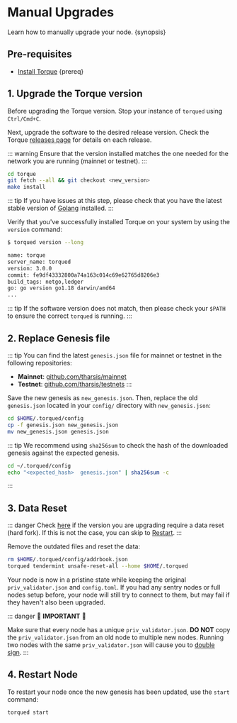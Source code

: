
<!--
order: 3
-->

# Manual Upgrades

Learn how to manually upgrade your node. {synopsis}

## Pre-requisites

- [Install Torque](./../quickstart/installation) {prereq}

## 1. Upgrade the Torque version

Before upgrading the Torque version. Stop your instance of `torqued` using `Ctrl/Cmd+C`.

Next, upgrade the software to the desired release version. Check the Torque [releases page](https://github.com/olegtropinin/torque/releases) for details on each release.

::: warning
Ensure that the version installed matches the one needed for the network you are running (mainnet or testnet).
:::

```bash
cd torque
git fetch --all && git checkout <new_version>
make install
```

::: tip
If you have issues at this step, please check that you have the latest stable version of [Golang](https://golang.org/dl/) installed.
:::

Verify that you've successfully installed Torque on your system by using the `version` command:

```bash
$ torqued version --long

name: torque
server_name: torqued
version: 3.0.0
commit: fe9df43332800a74a163c014c69e62765d8206e3
build_tags: netgo,ledger
go: go version go1.18 darwin/amd64
...
```

::: tip
If the software version does not match, then please check your `$PATH` to ensure the correct `torqued` is running.
:::

## 2. Replace Genesis file

::: tip
You can find the latest `genesis.json` file for mainnet or testnet in the following repositories:

- **Mainnet**: [github.com/tharsis/mainnet](https://github.com/tharsis/mainnet)
- **Testnet**: [github.com/tharsis/testnets](https://github.com/tharsis/testnets)
:::

Save the new genesis as `new_genesis.json`. Then, replace the old `genesis.json` located in your `config/` directory with `new_genesis.json`:

```bash
cd $HOME/.torqued/config
cp -f genesis.json new_genesis.json
mv new_genesis.json genesis.json
```

::: tip
We recommend using `sha256sum` to check the hash of the downloaded genesis against the expected genesis.

```bash
cd ~/.torqued/config
echo "<expected_hash>  genesis.json" | sha256sum -c
```

:::

## 3. Data Reset

::: danger
Check [here](./upgrades) if the version you are upgrading require a data reset (hard fork). If this is not the case, you can skip to [Restart](#restart-node).
:::

Remove the outdated files and reset the data:

```bash
rm $HOME/.torqued/config/addrbook.json
torqued tendermint unsafe-reset-all --home $HOME/.torqued
```

Your node is now in a pristine state while keeping the original `priv_validator.json` and `config.toml`. If you had any sentry nodes or full nodes setup before,
your node will still try to connect to them, but may fail if they haven't also
been upgraded.

::: danger
🚨 **IMPORTANT** 🚨

Make sure that every node has a unique `priv_validator.json`. **DO NOT** copy the `priv_validator.json` from an old node to multiple new nodes. Running two nodes with the same `priv_validator.json` will cause you to [double sign](https://docs.tendermint.com/master/spec/consensus/signing.html#double-signing).
:::

## 4. Restart Node

To restart your node once the new genesis has been updated, use the `start` command:

```bash
torqued start
```
